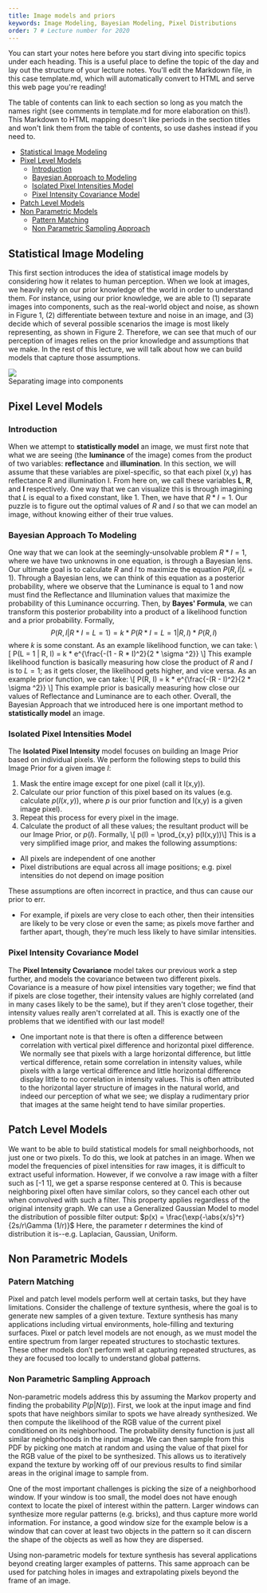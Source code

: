 ```yaml
---
title: Image models and priors
keywords: Image Modeling, Bayesian Modeling, Pixel Distributions
order: 7 # Lecture number for 2020
---
```


You can start your notes here before you start diving into specific topics under each heading. This is a useful place to define the topic of the day and lay out the structure of your lecture notes. You'll edit the Markdown file, in this case template.md, which will automatically convert to HTML and serve this web page you're reading! 

The table of contents can link to each section so long as you match the names right (see comments in template.md for more elaboration on this!). This Markdown to HTML mapping doesn't like periods in the section titles and won't link them from the table of contents, so use dashes instead if you need to.

- [Statistical Image Modeling](#statistical-image-modeling)
- [Pixel Level Models](#pixel-level-models)
	- [Introduction](#introduction)
	- [Bayesian Approach to Modeling](#bayesian-approach-to-modeling)
	- [Isolated Pixel Intensities Model](#isolated-pixel-intensities-model)
	- [Pixel Intensity Covariance Model](#pixel-intensity-covariance-model)
- [Patch Level Models](#patch-level-models)
- [Non Parametric Models](#non-parametric-models)
	- [Pattern Matching](#introduction)
	- [Non Parametric Sampling Approach](#non-parametric-sampling-approach)

[//]: # (This is how you can make a comment that won't appear in the web page! It might be visible on some machines/browsers so use this only for development.)

[//]: # (Notice in the table of contents that [First Big Topic] matches #first-big-topic, except for all lowercase and spaces are replaced with dashes. This is important so that the table of contents links properly to the sections)

[//]: # (Leave this line here, but you can replace the name field with anything! It's used in the HTML structure of the page but isn't visible to users)

<a name='Statistical Image Modeling'></a>
## Statistical Image Modeling
	
This first section introduces the idea of statistical image models by considering how it relates to human perception. When we look at images, we heavily rely on our prior knowledge of the world in order to understand them. For instance, using our prior knowledge, we are able to (1) separate images into components, such as the real-world object and noise, as shown in Figure 1, (2) differentiate between texture and noise in an image, and (3) decide which of several possible scenarios the image is most likely representing, as shown in Figure 2. Therefore, we can see that much of our perception of images relies on the prior knowledge and assumptions that we make. In the rest of this lecture, we will talk about how we can build models that capture those assumptions.

<div class="fig figcenter fighighlight">
  <img src="{{ site.baseurl }}/assets/figure1.png">
  <div class="figcaption"> Separating image into components</div>
</div>


<a name='Pixel Level Models'></a>
## Pixel Level Models

<a name='Introduction'></a>
### Introduction
When we attempt to **statistically model** an image, we must first note that what we are seeing (the **luminance** of the image) comes from the product of two variables: **reflectance** and **illumination**. In this section, we will assume that these variables are pixel-specific, so that each pixel (x,y) has reflectance R and illumination I. From here on, we call these variables **L**, **R**, and **I** respectively. One way that we can visualize this is through imagining that $L$ is equal to a fixed constant, like 1. Then, we have that $R * I = 1$. Our puzzle is to figure out the optimal values of $R$ and $I$ so that we can model an image, without knowing either of their true values. 

<a name='Bayesian Approach To Modeling'></a>
### Bayesian Approach To Modeling
One way that we can look at the seemingly-unsolvable problem $R * I = 1$, where we have two unknowns in one equation, is through a Bayesian lens. Our ultimate goal is to calculate $R$ and $I$ to maximize the equation $P(R,I | L = 1)$. 
Through a Bayesian lens, we can think of this equation as a posterior probability, where we observe that the Luminance is equal to 1 and now must find the Reflectance and Illumination values that maximize the probability of this Luminance occurring. Then, by **Bayes' Formula**, we can transform this posterior probability into a product of a likelihood function and a prior probability. 
Formally, $$P(R, I | R * I = L = 1) = k * P(R * I = L = 1 | R, I) * P(R, I)$$ where $k$ is some constant. 
As an example likelihood function, we can take: \\[ P(L = 1 | R, I) = k * e^{\frac{-(1 - R * I)^2}{2 * \sigma ^2}} \\] This example likelihood function is basically measuring how close the product of $R$ and $I$ is to $L = 1$; as it gets closer, the likelihood gets higher, and vice versa.
As an example prior function, we can take: \\[ P(R, I) = k * e^{\frac{-(R - I)^2}{2 * \sigma ^2}} \\] This example prior is basically measuring how close our values of Reflectance and Luminance are to each other.
Overall, the Bayesian Approach that we introduced here is one important method to **statistically model** an image.

<a name='Isolated Pixel Intensities Model'></a>
### Isolated Pixel Intensities Model
The **Isolated Pixel Intensity** model focuses on building an Image Prior based on individual pixels.
We perform the following steps to build this Image Prior for a given image $I$:
1. Mask the entire image except for one pixel (call it I(x,y)).
2. Calculate our prior function of this pixel based on its values (e.g. calculate $p(I(x,y))$, where $p$ is our prior function and I(x,y) is a given image pixel).
3. Repeat this process for every pixel in the image.
4. Calculate the product of all these values; the resultant product will be our Image Prior, or $p(I)$.
Formally, \\[ p(I) = \prod_{x,y} p(I(x,y))\\]
This is a very simplified image prior, and makes the following assumptions:
- All pixels are independent of one another
- Pixel distributions are equal across all image positions; e.g. pixel intensities do not depend on image position

These assumptions are often incorrect in practice, and thus can cause our prior to err.
- For example, if pixels are very close to each other, then their intensities are likely to be very close or even the same; as pixels move farther and farther apart, though, they're much less likely to have similar intensities.

<a name='Pixel Intensity Covariance Model'></a>
### Pixel Intensity Covariance Model
The **Pixel Intensity Covariance** model takes our previous work a step further, and models the covariance between two different pixels.
Covariance is a measure of how pixel intensities vary together; we find that if pixels are close together, their intensity values are highly correlated (and in many cases likely to be the same), but if they aren't close together, their intensity values really aren't correlated at all. This is exactly one of the problems that we identified with our last model!
- One important note is that there is often a difference between correlation with vertical pixel difference and horizontal pixel difference. We normally see that pixels with a large horizontal difference, but little vertical difference, retain some correlation in intensity values, while pixels with a large vertical difference and little horizontal difference display little to no correlation in intensity values. This is often attributed to the horizontal layer structure of images in the natural world, and indeed our perception of what we see; we display a rudimentary prior that images at the same height tend to have similar properties.


<a name='Patch Level Models'></a>
## Patch Level Models
We want to be able to build statistical models for small neighborhoods, not just one or two pixels. 
To do this, we look at patches in an image. 
When we model the frequencies of pixel intensities for raw images, it is  difficult to extract useful information. However, if we convolve a raw image with a filter such as [-1 1], we get a sparse response centered at 0. This is because neighboring pixel often have similar colors, so they cancel each other out when convolved with such a filter.
This property applies regardless of the original intensity graph.
We can use a Generalized Gaussian Model to model the distribution of possible filter output:
$p(x) = \frac{\exp{-\abs{x/s}^r}{2s/r\Gamma (1/r)}$
Here, the parameter r determines the kind of distribution it is--e.g. Laplacian, Gaussian, Uniform. 


<a name='Non Parametric Models'></a>
## Non Parametric Models

<a name='Pattern Matching'></a>
### Patern Matching

Pixel and patch level models perform well at certain tasks, but they have limitations. Consider the challenge of texture synthesis, where the goal is to generate new samples of a given texture. Texture synthesis has many applications including virtual environments, hole-filling and texturing surfaces. Pixel or patch level models are not enough, as we must model the entire spectrum from larger repeated structures to stochastic textures. These other models don’t perform well at capturing repeated structures, as they are focused too locally to understand global patterns. 

<a name='Non Parametric Sampling Approach'></a>
### Non Parametric Sampling Approach

Non-parametric models address this by assuming the Markov property and finding the probability $P(p|N(p))$.  First, we look at the input image and find spots that have neighbors similar to spots we have already synthesized. We then compute the likelihood of the RGB value of the current pixel conditioned on its neighborhood. The probability density function is just all similar neighborhoods in the input image. We can then sample from this PDF by picking one match at random and using the value of that pixel for the RGB value of the pixel to be synthesized. This allows us to iteratively expand the texture by working off of our previous results to find similar areas in the original image to sample from. 

One of the most important challenges is picking the size of a neighborhood window. If your window is too small, the model does not have enough context to locate the pixel of interest within the pattern. Larger windows can synthesize more regular patterns (e.g. bricks), and thus capture more world information. For instance, a good window size for the example below is a window that can cover at least two objects in the pattern so it can discern the shape of the objects as well as how they are dispersed.  

Using non-parametric models for texture synthesis has several applications beyond creating larger examples of patterns. This same approach can be used for patching holes in images and extrapolating pixels beyond the frame of an image.

